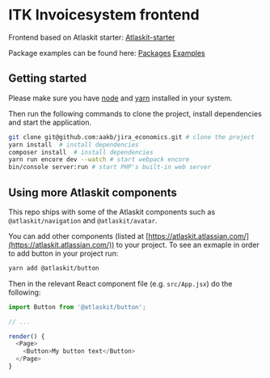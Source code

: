 # ITK Invoicesystem frontend

Frontend based on Atlaskit starter:
[Atlaskit-starter](https://bitbucket.org/atlassian/atlaskit-starter/)

Package examples can be found here:
[Packages](https://atlaskit.atlassian.com/packages/core/) [Examples](https://atlaskit.atlassian.com/examples/core/analytics-next/basic-create-and-fire)

## Getting started

Please make sure you have [node](https://nodejs.org/en/download/) and [yarn](https://yarnpkg.com/en/docs/install) installed in your system.

Then run the following commands to clone the project, install dependencies and start the application.

```bash
git clone git@github.com:aakb/jira_economics.git # clone the project
yarn install  # install dependencies
composer install  # install dependencies
yarn run encore dev --watch # start webpack encore
bin/console server:run # start PHP's built-in web server
```

## Using more Atlaskit components

This repo ships with some of the Atlaskit components such as `@atlaskit/navigation` and `@atlaskit/avatar`.

You can add other components (listed at [https://atlaskit.atlassian.com/](https://atlaskit.atlassian.com/)) to your project. To see an exmaple in order to add button in your project run:

```bash
yarn add @atlaskit/button
```

Then in the relevant React component file (e.g. `src/App.jsx`) do the following:

```js
import Button from '@atlaskit/button';

// ...

render() {
  <Page>
    <Button>My button text</Button>
  </Page>
}
```
